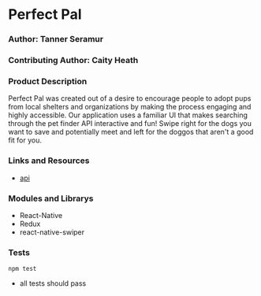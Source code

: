 # Perfect Pal
### Author: Tanner Seramur
### Contributing Author: Caity Heath

### Product Description
Perfect Pal was created out of a desire to encourage people to adopt pups from local shelters and organizations by making the process engaging and highly accessible. Our application uses a familiar UI that makes searching through the pet finder API interactive and fun! Swipe right for the dogs you want to save and potentially meet and left for the doggos that aren't a good fit for you. 

### Links and Resources
* [api](https://www.petfinder.com/developers/api-docs)

### Modules and Librarys
* React-Native
* Redux
* react-native-swiper


### Tests
`npm test`
* all tests should pass




